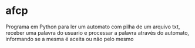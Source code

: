 # afcp
Programa em Python para ler um automato com pilha de um arquivo txt, receber uma palavra do usuario e processar a palavra através do automato, informando se a mesma é aceita ou não pelo mesmo

